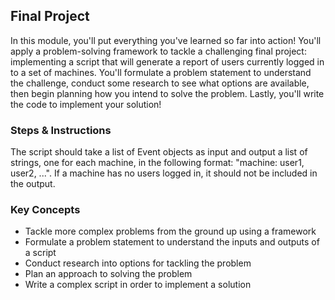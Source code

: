 ## Final Project

In this module, you'll put everything you've learned so far into action! You'll apply a problem-solving framework to tackle a challenging final project: implementing a script that will generate a report of users currently logged in to a set of machines. You'll formulate a problem statement to understand the challenge, conduct some research to see what options are available, then begin planning how you intend to solve the problem. Lastly, you'll write the code to implement your solution!

### Steps & Instructions
The script should take a list of Event objects as input and output a list of strings, one for each machine, in the following format:
"machine: user1, user2, ...". If a machine has no users logged in, it should not be included in the output.

### Key Concepts

* Tackle more complex problems from the ground up using a framework
* Formulate a problem statement to understand the inputs and outputs of a script
* Conduct research into options for tackling the problem
* Plan an approach to solving the problem
* Write a complex script in order to implement a solution